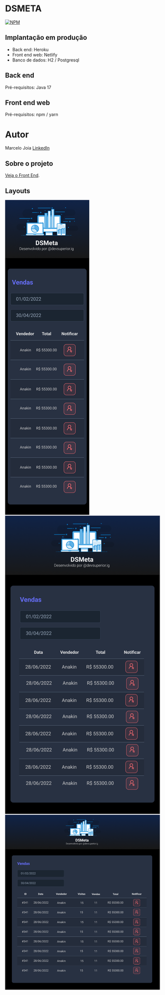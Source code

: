 # DSMETA

[![NPM](https://img.shields.io/npm/l/react)](https://github.com/MarceloJoia/dsmeta/blob/main/LICENCE)


## Implantação em produção

- Back end: Heroku
- Front end web: Netlify
- Banco de dados: H2 / Postgresql


## Back end
Pré-requisitos: Java 17


## Front end web
Pré-requisitos: npm / yarn

# Autor
Marcelo Joia
[LinkedIn](https://www.linkedin.com/in/marcelo-joia-2284a39b)

## Sobre o projeto

[Veja o Front End](https://dsmeta-de.netlify.app "Veja o Front End").

## Layouts
![Mobile](https://github.com/MarceloJoia/dsmeta/blob/main/assets/mobile.png)![Tablet](https://github.com/MarceloJoia/dsmeta/blob/main/assets/web576.png)![Desktop](https://github.com/MarceloJoia/dsmeta/blob/main/assets/web992.png)
